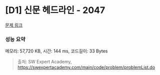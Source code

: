 # [D1] 신문 헤드라인 - 2047 

[문제 링크](https://swexpertacademy.com/main/code/problem/problemDetail.do?contestProbId=AV5QKsLaAy0DFAUq) 

### 성능 요약

메모리: 57,720 KB, 시간: 144 ms, 코드길이: 33 Bytes



> 출처: SW Expert Academy, https://swexpertacademy.com/main/code/problem/problemList.do